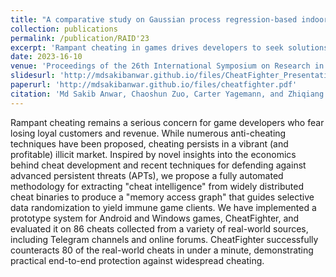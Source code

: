 ```yaml
---
title: "A comparative study on Gaussian process regression-based indoor positioning systems"
collection: publications
permalink: /publication/RAID'23
excerpt: 'Rampant cheating in games drives developers to seek solutions, leading to the creation of CheatFighter, an automated system that extracts intelligence from cheat binaries to randomize data, effectively countering 80 out of 86 real-world cheats in under a minute for Android and Windows games.'
date: 2023-16-10
venue: 'Proceedings of the 26th International Symposium on Research in Attacks, Intrusions and Defenses'
slidesurl: 'http://mdsakibanwar.github.io/files/CheatFighter_Presentation.pdf'
paperurl: 'http://mdsakibanwar.github.io/files/cheatfighter.pdf'
citation: 'Md Sakib Anwar, Chaoshun Zuo, Carter Yagemann, and Zhiqiang Lin. 2023. Extracting Threat Intelligence From Cheat Binaries For Anti-Cheating. In Proceedings of the 26th International Symposium on Research in Attacks, Intrusions and Defenses (RAID '23). Association for Computing Machinery, New York, NY, USA, 17–31.'
---
```


Rampant cheating remains a serious concern for game developers who fear losing loyal customers and revenue. While numerous anti-cheating techniques have been proposed, cheating persists in a vibrant (and profitable) illicit market. Inspired by novel insights into the economics behind cheat development and recent techniques for defending against advanced persistent threats (APTs), we propose a fully automated methodology for extracting "cheat intelligence" from widely distributed cheat binaries to produce a "memory access graph" that guides selective data randomization to yield immune game clients. We have implemented a prototype system for Android and Windows games, CheatFighter, and evaluated it on 86 cheats collected from a variety of real-world sources, including Telegram channels and online forums. CheatFighter successfully counteracts 80 of the real-world cheats in under a minute, demonstrating practical end-to-end protection against widespread cheating.